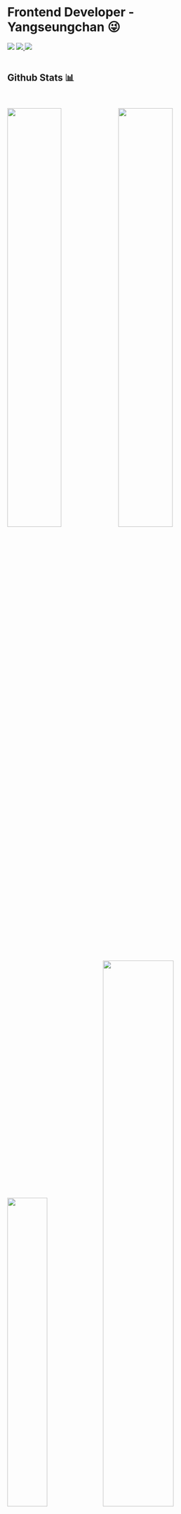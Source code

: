 # Frontend Developer - Yangseungchan 😜

<div>
  <img src="https://hits.seeyoufarm.com/api/count/incr/badge.svg?url=https%3A%2F%2Fgithub.com%2FYangseungchan&count_bg=%23A29BFE&title_bg=%236C5CE7&icon=&icon_color=%23E7E7E7&title=HITS&edge_flat=false"/>
  <a href="https://velog.io/@seungchan__y">
    <img src="https://img.shields.io/badge/-seungchan__y-20C997?style=flat&logo=velog&logoColor=20c997&labelColor=282828">
  </a>
  <a href="https://realdeveloper.pro/yangseungchan">
     <img src="https://img.shields.io/badge/-About Me-512BD4?style=flat&logo=About.me&logoColor=512BD4&labelColor=282828">
  </a>
</div>

</br>

## Github Stats 📊
<br/>

<p align="left">
  <img width="49.5%" src="https://github-readme-stats.vercel.app/api?username=Yangseungchan&show_icons=true&theme=dracula&hide_border=true" />
  <img width="49.5%" src="https://github-readme-streak-stats.herokuapp.com/?user=Yangseungchan&theme=dracula&hide_border=true" />
</p>
<p align="left">
  <img width="42.5%" src="https://github-readme-stats.vercel.app/api/top-langs/?username=Yangseungchan&theme=dracula&layout=compact&hide_border=true" />
  <img width="56.5%" src="https://activity-graph.herokuapp.com/graph?username=Yangseungchan&custom_title=Yangseungchan's%20Contribution%20Graph&theme=dracula&bg_color=282A36&hide_border=true&line=6c5ce7&point=fd79a8" />
</p>



## Tech Stacks 🛠


### Favorite Programming Languages

<p>
  <div align="left">
    <img src="https://img.shields.io/badge/-Typescript-2F71BB?style=for-the-badge&logo=typescript&logoColor=2F71BB&labelColor=282828">
    <img src="https://img.shields.io/badge/-Javascript-f1c40f?style=for-the-badge&logo=javascript&logoColor=f1c40f&labelColor=282828">
    <img src="https://img.shields.io/badge/-Python-3670A0?style=for-the-badge&logo=python&logoColor=3670A0&labelColor=282828">
  </div>
</p>

</br>

### Favorite Library/Framework stacks

<p>
  <div align="left">
    <img src="https://img.shields.io/badge/-React-48dbfb?style=for-the-badge&logo=react&logoColor=48dbfb&labelColor=282828">
    <img src="https://img.shields.io/badge/-NextJS-2d3436?style=for-the-badge&logo=next.js&logoColor=white&labelColor=282828">
    <img src="https://img.shields.io/badge/-Emotion-db7093?style=for-the-badge&logoColor=db7093&labelColor=282828">
    <img src="https://img.shields.io/badge/-MaterialUI-0984e3?style=for-the-badge&logo=mui&logoColor=0984e3&labelColor=282828">
    <img src="https://img.shields.io/badge/-Styled Components-ff6b81?style=for-the-badge&logo=styled-components&logoColor=ff6b81&labelColor=282828">
    <img src="https://img.shields.io/badge/-Sass-FDA7DF?style=for-the-badge&logo=sass&logoColor=FDA7DF&labelColor=282828">
    <img src="https://img.shields.io/badge/-EsLint-8e44ad?style=for-the-badge&logo=eslint&logoColor=8e44ad&labelColor=282828">
    <img src="https://img.shields.io/badge/-Prettier-2c3e50?style=for-the-badge&logo=prettier&logoColor=2c3e50&labelColor=282828">
  </div>
</p>

</br>


### Just experienced tech stacks
<p>
<div align="left">
  <img src="https://img.shields.io/badge/-Docker-82ccdd?style=for-the-badge&logo=docker&logoColor=82ccdd&labelColor=282828"> 
  <img src="https://img.shields.io/badge/-Celery-b8e994?style=for-the-badge&logo=celery&logoColor=b8e994&labelColor=282828">
  <img src="https://img.shields.io/badge/-RabbitMQ-e58e26?style=for-the-badge&logo=rabbitmq&logoColor=e58e26&labelColor=282828">
  <img src="https://img.shields.io/badge/-Scrapy-badc58?style=for-the-badge&logo=scrapy&logoColor=badc58&labelColor=282828"> 
  <img src="https://img.shields.io/badge/-Selenium-4cd137?style=for-the-badge&logo=selenium&logoColor=4cd137&labelColor=282828"> 
</div>
</p>

</br>

### Favorite and using IDEs and Tools

<p>
<div align="left">
  <img src="https://img.shields.io/badge/-Vscode-54a0ff?style=for-the-badge&logo=visual-studio-code&logoColor=54a0ff&labelColor=282828">
  <img src="https://img.shields.io/badge/-Pycharm-b8e994?style=for-the-badge&logo=pycharm&logoColor=b8e994&labelColor=282828"> 
  <img src="https://img.shields.io/badge/-Webstorm-1B9CFC?style=for-the-badge&logo=webstorm&logoColor=1B9CFC&labelColor=282828">
  <img src="https://img.shields.io/badge/-Figma-F24E1E?style=for-the-badge&logo=figma&logoColor=F24E1E&labelColor=282828">
  <img src="https://img.shields.io/badge/-Slack-4A154B?style=for-the-badge&logo=slack&logoColor=4A154B&labelColor=282828">
  <img src="https://img.shields.io/badge/-Gitlab-FC6D26?style=for-the-badge&logo=gitlab&logoColor=FC6D26&labelColor=282828">
</div>
</p>


</br>
</br>

## Baekjoon


[![Solved.ac 프로필](http://mazassumnida.wtf/api/v2/generate_badge?boj=uvzone)](https://solved.ac/uvzone)
